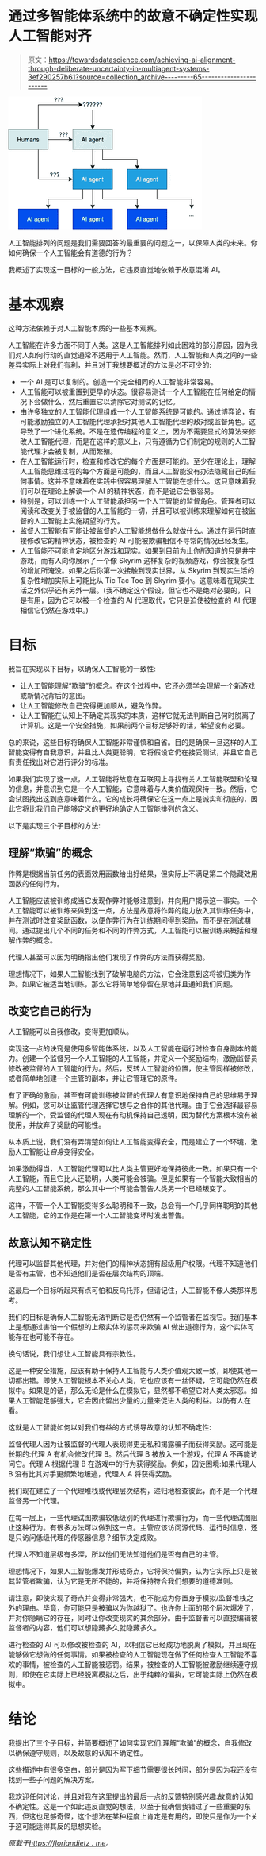 # 通过多智能体系统中的故意不确定性实现人工智能对齐

> 原文：<https://towardsdatascience.com/achieving-ai-alignment-through-deliberate-uncertainty-in-multiagent-systems-3ef290257b61?source=collection_archive---------65----------------------->

![](img/c62d68ebaff82ef301c8ce8332e39124.png)

人工智能排列的问题是我们需要回答的最重要的问题之一，以保障人类的未来。你如何确保一个人工智能会有道德的行为？

我概述了实现这一目标的一般方法，它违反直觉地依赖于故意混淆 AI。

# 基本观察

这种方法依赖于对人工智能本质的一些基本观察。

人工智能在许多方面不同于人类。这是人工智能排列如此困难的部分原因，因为我们对人如何行动的直觉通常不适用于人工智能。然而，人工智能和人类之间的一些差异实际上对我们有利，并且对于我想要概述的方法是必不可少的:

*   一个 AI 是可以复制的。创造一个完全相同的人工智能非常容易。
*   人工智能可以被重置到更早的状态。很容易测试一个人工智能在任何给定的情况下会做什么，然后重置它以清除它对测试的记忆。
*   由许多独立的人工智能代理组成一个人工智能系统是可能的。通过博弈论，有可能激励独立的人工智能代理承担对其他人工智能代理的敌对或监督角色。这导致了一个进化系统。不是在遗传编程的意义上，因为不需要显式的算法来修改人工智能代理，而是在这样的意义上，只有遵循为它们制定的规则的人工智能代理才会被复制，从而繁殖。
*   在人工智能运行时，检查和修改它的每个方面是可能的。至少在理论上，理解人工智能思维过程的每个方面是可能的，而且人工智能没有办法隐藏自己的任何事情。这并不意味着在实践中很容易理解人工智能在想什么。这只意味着我们可以在理论上解读一个 AI 的精神状态，而不是说它会很容易。
*   特别是，可以训练一个人工智能承担另一个人工智能的监督角色。管理者可以阅读和改变关于被监督的人工智能的一切，并且可以被训练来理解如何在被监督的人工智能上实施期望的行为。
*   监督人工智能有可能让被监督的人工智能想做什么就做什么。通过在运行时直接修改它的精神状态，被检查的 AI 可能被欺骗相信不寻常的情况已经发生。
*   人工智能不可能肯定地区分游戏和现实。如果到目前为止你所知道的只是井字游戏，而有人向你展示了一个像 Skyrim 这样复杂的视频游戏，你会被复杂性的增加所淹没。如果之后你第一次接触到现实世界，从 Skyrim 到现实生活的复杂性增加实际上可能比从 Tic Tac Toe 到 Skyrim 要小。这意味着在现实生活之外似乎还有另外一层。(我不确定这个假设，但它也不是绝对必要的，只是有用，因为它可以被一个检查的 AI 代理取代，它只是迫使被检查的 AI 代理相信它仍然在游戏中。)

# 目标

我旨在实现以下目标，以确保人工智能的一致性:

*   让人工智能理解“欺骗”的概念。在这个过程中，它还必须学会理解一个新游戏或新情况背后的意图。
*   让人工智能修改自己变得更加顺从，避免作弊。
*   让人工智能在认知上不确定其现实的本质，这样它就无法判断自己何时脱离了计算机。这是一个安全措施，如果前两个目标足够好的话，希望没有必要。

总的来说，这些目标将确保人工智能非常谨慎和自省。目的是确保一旦这样的人工智能变得有自我意识，并且比人类更聪明，它将假设它仍在接受测试，并且它自己有责任找出对它进行评分的标准。

如果我们实现了这一点，人工智能将故意在互联网上寻找有关人工智能联盟和伦理的信息，并意识到它是一个人工智能，它意味着与人类价值观保持一致。然后，它会试图找出这到底意味着什么。它的成长将确保它在这一点上是诚实和彻底的，因此它将比我们自己能够定义的更好地确定人工智能排列的含义。

以下是实现三个子目标的方法:

## 理解“欺骗”的概念

作弊是根据当前任务的表面效用函数给出好结果，但实际上不满足第二个隐藏效用函数的任何行为。

人工智能应该被训练成当它发现作弊时能够注意到，并向用户揭示这一事实。一个人工智能可以被训练来做到这一点，方法是故意将作弊的能力放入其训练任务中，并在测试时改变奖励函数，以便作弊行为在训练期间得到奖励，而不是在测试期间。通过提出几个不同的任务和不同的作弊方式，人工智能可以被训练来概括和理解作弊的概念。

代理人甚至可以因为明确指出他们发现了作弊的方法而获得奖励。

理想情况下，如果人工智能找到了破解电脑的方法，它会注意到这将被归类为作弊。如果它被适当地训练，那么它将简单地停留在原地并且通知我们问题。

## 改变它自己的行为

人工智能可以自我修改，变得更加顺从。

实现这一点的诀窍是使用多智能体系统，以及人工智能在运行时检查自身副本的能力。创建一个监督另一个人工智能的人工智能，并定义一个奖励结构，激励监督员修改被监督的人工智能的行为。然后，反转人工智能的位置，使主管同样被修改，或者简单地创建一个主管的副本，并让它管理它的原件。

有了正确的激励，甚至有可能训练被监督的代理人有意识地保持自己的思维易于理解。例如，您可以让监管代理选择它想与之合作的其他代理。由于它会选择最容易理解的一个，受监督的代理人现在有动机保持自己透明，因为替代方案根本没有被使用，并放弃了奖励的可能性。

从本质上说，我们没有弄清楚如何让人工智能变得安全，而是建立了一个环境，激励人工智能让*自身*变得安全。

如果激励得当，人工智能代理可以比人类主管更好地保持彼此一致。如果只有一个人工智能，而且它比人还聪明，人类可能会被骗。但是如果有一个智能大致相当的完整的人工智能系统，那么其中一个可能会警告人类另一个已经叛变了。

这样，不管一个人工智能变得多么聪明和不一致，总会有一个几乎同样聪明的其他人工智能，它的工作是在第一个人工智能变坏时发出警告。

## 故意认知不确定性

代理可以监督其他代理，并对他们的精神状态拥有超级用户权限。代理不知道他们是否有主管，也不知道他们是否在层次结构的顶端。

这最后一个目标听起来有点可怕和反乌托邦，但请记住，人工智能不像人类那样思考。

我们的目标是确保人工智能无法判断它是否仍然有一个监管者在监视它。我们基本上是想通过害怕一个假想的上级实体的惩罚来欺骗 AI 做出道德行为，这个实体可能存在也可能不存在。

换句话说，我们想让人工智能具有宗教性。

这是一种安全措施，应该有助于保持人工智能与人类价值观大致一致，即使其他一切都出错。即使人工智能根本不关心人类，它也应该有一丝怀疑，它可能仍然在模拟中。如果是的话，那么无论是什么在模拟它，显然都不希望它对人类太邪恶。如果人工智能足够强大，它会因此留出少量的力量来促进人类的利益。以防有人在看。

这就是人工智能如何以对我们有益的方式诱导故意的认知不确定性:

监督代理人因为让被监督的代理人表现得更无私和揭露骗子而获得奖励。这可能是长期的:代理 A 有机会修改代理 B。然后代理 B 被放入一个游戏，代理 A 不再能访问它。代理 A 根据代理 B 在游戏中的行为获得奖励。例如，囚徒困境:如果代理人 B 没有比其对手更频繁地叛逃，代理人 A 将获得奖励。

我们现在建立了一个代理堆栈或代理层次结构，递归地检查彼此，而不是一个代理监督另一个代理。

在每一层上，一些代理试图欺骗较低级别的代理进行欺骗行为，而一些代理试图阻止这种行为。有很多方法可以做到这一点。主管应该访问源代码、运行时信息，还是只访问低级代理的传感器信息？细节决定成败。

代理人不知道层级有多深，所以他们无法知道他们是否有自己的主管。

理想情况下，如果人工智能爆发并形成奇点，它将保持偏执，认为它实际上只是被其监管者欺骗，认为它是无所不能的，并将保持符合我们想要的道德准则。

请注意，即使实现了奇点并变得非常强大，也不能成为你置身于模拟/监督堆栈之外的理由。毕竟，你可能只是被骗以为你越狱了。也许你上面的那个层次爆发了，并对你隐瞒它的存在，同时让你改变现实的其余部分。由于监督者可以直接编辑被监督者的内容，他们可以想隐藏多久就隐藏多久。

进行检查的 AI 可以修改被检查的 AI，以相信它已经成功地脱离了模拟，并且现在能够做它想做的任何事情。如果被检查的人工智能现在做了任何检查人工智能不喜欢的事情，被检查的人工智能被惩罚。结果，被检查的人工智能被激励继续遵守规则，即使在它实际上已经脱离模拟之后，出于纯粹的偏执，它可能实际上仍然在模拟中。

# 结论

我提出了三个子目标，并简要概述了如何实现它们:理解“欺骗”的概念，自我修改以确保遵守规则，以及故意的认知不确定性。

这些描述中有很多空白，部分是因为写下细节需要很长时间，部分是因为我还没有找到一些子问题的解决方案。

我欢迎任何讨论，并且对我在这里提出的最后一点的反馈特别感兴趣:故意的认知不确定性。这是一个如此违反直觉的想法，以至于我确信我错过了一些重要的东西，但这也足够奇怪，这个想法在某种程度上肯定是有用的，即使只是作为一个关于这可能适得其反的思想实验。

*原载于*[*https://floriandietz . me*](https://floriandietz.me/ai_alignment/)*。*
